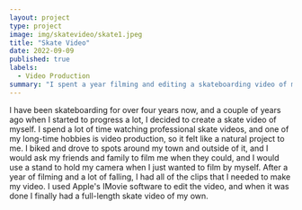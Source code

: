```yaml
---
layout: project
type: project
image: img/skatevideo/skate1.jpeg
title: "Skate Video"
date: 2022-09-09
published: true
labels:
  - Video Production
summary: "I spent a year filming and editing a skateboarding video of myself with the help of my friends and family who helped to film me."
---
```


I have been skateboarding for over four years now, and a couple of years ago when I started to progress a lot, I decided to create a skate video of myself. I spend a lot of time watching professional skate videos, and one of my long-time hobbies is video production, so it felt like a natural project to me. I biked and drove to spots around my town and outside of it, and I would ask my friends and family to film me when they could, and I would use a stand to hold my camera when I just wanted to film by myself. After a year of filming and a lot of falling, I had all of the clips that I needed to make my video. I used Apple's IMovie software to edit the video, and when it was done I finally had a full-length skate video of my own. 
